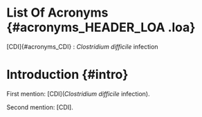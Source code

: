 # List Of Acronyms {#acronyms_HEADER_LOA .loa}

[CDI]{#acronyms_CDI}
:   *Clostridium difficile* infection

# Introduction {#intro}

First mention: [CDI](*Clostridium difficile* infection).

Second mention: [CDI].
